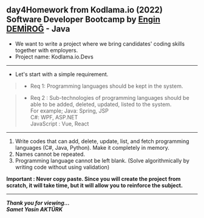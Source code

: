 ## day4Homework from Kodlama.io (2022) Software Developer Bootcamp by [Engin DEMİROĞ](https://github.com/engindemirog) - Java

* We want to write a project where we bring candidates' coding skills together with employers.
* Project name: Kodlama.io.Devs

---

* Let's start with a simple requirement.
> * Req 1: Programming languages should be kept in the system.

> * Req 2 : Sub-technologies of programming languages should be able to be added, deleted, updated, listed to the system.\
  For example; 
  Java: Spring, JSP\
  C#: WPF, ASP.NET\
  JavaScript : Vue, React

---

1. Write codes that can add, delete, update, list, and fetch programming languages (C#, Java, Python). Make it completely in memory.
2. Names cannot be repeated.
3. Programming language cannot be left blank. (Solve algorithmically by writing code without using validation)

**Important : Never copy paste. Since you will create the project from scratch, it will take time, but it will allow you to reinforce the subject.**

---
<b><em>Thank you for viewing... <br>
Samet Yasin AKTÜRK </em></b>
